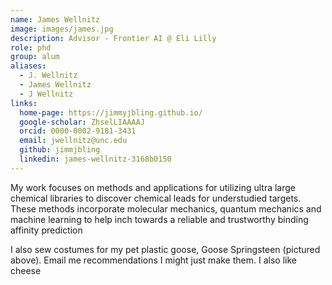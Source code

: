 ```yaml
---
name: James Wellnitz
image: images/james.jpg
description: Advisor - Frontier AI @ Eli Lilly
role: phd
group: alum
aliases:
  - J. Wellnitz
  - James Wellnitz
  - J Wellnitz
links:
  home-page: https://jimmyjbling.github.io/
  google-scholar: ZhselLIAAAAJ
  orcid: 0000-0002-9181-3431
  email: jwellnitz@unc.edu
  github: jimmjbling
  linkedin: james-wellnitz-3168b0150
---
```


My work focuses on methods and applications for utilizing ultra large
chemical libraries to discover chemical leads for understudied targets.
These methods incorporate molecular mechanics, quantum mechanics and 
machine learning to help inch towards a reliable and trustworthy
binding affinity prediction

I also sew costumes for my pet plastic goose, Goose Springsteen (pictured above).
Email me recommendations I might just make them. I also like cheese
